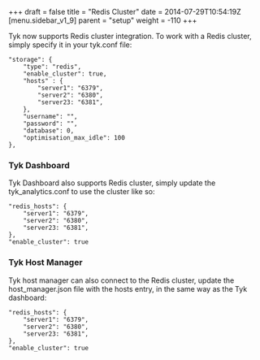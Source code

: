 +++
draft = false
title = "Redis Cluster"
date = 2014-07-29T10:54:19Z
[menu.sidebar_v1_9]
    parent = "setup"
    weight = -110
+++

Tyk now supports Redis cluster integration. To work with a Redis cluster, simply specify it in your tyk.conf file:

	"storage": {
        "type": "redis",
        "enable_cluster": true,
        "hosts" : {
            "server1": "6379",
            "server2": "6380",
            "server23: "6381",
        },
        "username": "",
        "password": "",
        "database": 0,
        "optimisation_max_idle": 100
    },

### Tyk Dashboard

Tyk Dashboard also supports Redis cluster, simply update the tyk_analytics.conf to use the cluster like so:

	"redis_hosts": {
        "server1": "6379",
        "server2": "6380",
        "server23: "6381",
    },
    "enable_cluster": true

### Tyk Host Manager

Tyk host manager can also connect to the Redis cluster, update the host_manager.json file with the hosts entry, in the same way as the Tyk dashboard:

	"redis_hosts": {
        "server1": "6379",
        "server2": "6380",
        "server23: "6381",
    },
    "enable_cluster": true
